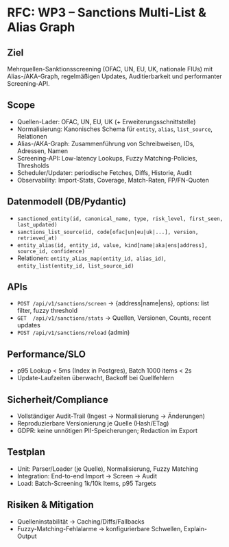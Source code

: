 # RFC: WP3 – Sanctions Multi-List & Alias Graph

## Ziel
Mehrquellen-Sanktionsscreening (OFAC, UN, EU, UK, nationale FIUs) mit Alias-/AKA-Graph, regelmäßigen Updates, Auditierbarkeit und performanter Screening-API.

## Scope
- Quellen-Lader: OFAC, UN, EU, UK (+ Erweiterungsschnittstelle)
- Normalisierung: Kanonisches Schema für `entity`, `alias`, `list_source`, Relationen
- Alias-/AKA-Graph: Zusammenführung von Schreibweisen, IDs, Adressen, Namen
- Screening-API: Low-latency Lookups, Fuzzy Matching-Policies, Thresholds
- Scheduler/Updater: periodische Fetches, Diffs, Historie, Audit
- Observability: Import-Stats, Coverage, Match-Raten, FP/FN-Quoten

## Datenmodell (DB/Pydantic)
- `sanctioned_entity(id, canonical_name, type, risk_level, first_seen, last_updated)`
- `sanctions_list_source(id, code[ofac|un|eu|uk|...], version, retrieved_at)`
- `entity_alias(id, entity_id, value, kind[name|aka|ens|address], source_id, confidence)`
- Relationen: `entity_alias_map(entity_id, alias_id)`, `entity_list(entity_id, list_source_id)`

## APIs
- `POST /api/v1/sanctions/screen` → {address|name|ens}, options: list filter, fuzzy threshold
- `GET  /api/v1/sanctions/stats` → Quellen, Versionen, Counts, recent updates
- `POST /api/v1/sanctions/reload` (admin)

## Performance/SLO
- p95 Lookup < 5ms (Index in Postgres), Batch 1000 items < 2s
- Update-Laufzeiten überwacht, Backoff bei Quellfehlern

## Sicherheit/Compliance
- Vollständiger Audit-Trail (Ingest → Normalisierung → Änderungen)
- Reproduzierbare Versionierung je Quelle (Hash/ETag)
- GDPR: keine unnötigen PII-Speicherungen; Redaction im Export

## Testplan
- Unit: Parser/Loader (je Quelle), Normalisierung, Fuzzy Matching
- Integration: End-to-end Import → Screen → Audit
- Load: Batch-Screening 1k/10k Items, p95 Targets

## Risiken & Mitigation
- Quelleninstabilität → Caching/Diffs/Fallbacks
- Fuzzy-Matching-Fehlalarme → konfigurierbare Schwellen, Explain-Output
